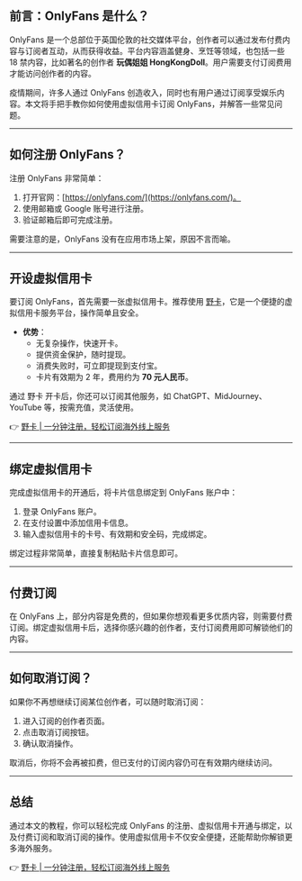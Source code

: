 ## 前言：OnlyFans 是什么？

OnlyFans 是一个总部位于英国伦敦的社交媒体平台，创作者可以通过发布付费内容与订阅者互动，从而获得收益。平台内容涵盖健身、烹饪等领域，也包括一些 18 禁内容，比如著名的创作者 **玩偶姐姐 HongKongDoll**。用户需要支付订阅费用才能访问创作者的内容。

疫情期间，许多人通过 OnlyFans 创造收入，同时也有用户通过订阅享受娱乐内容。本文将手把手教你如何使用虚拟信用卡订阅 OnlyFans，并解答一些常见问题。

---

## 如何注册 OnlyFans？

注册 OnlyFans 非常简单：

1. 打开官网：[https://onlyfans.com/](https://onlyfans.com/)。
2. 使用邮箱或 Google 账号进行注册。
3. 验证邮箱后即可完成注册。

需要注意的是，OnlyFans 没有在应用市场上架，原因不言而喻。

---

## 开设虚拟信用卡

要订阅 OnlyFans，首先需要一张虚拟信用卡。推荐使用 [野卡](https://bit.ly/bewildcard)，它是一个便捷的虚拟信用卡服务平台，操作简单且安全。

- **优势**：
  - 无复杂操作，快速开卡。
  - 提供资金保护，随时提现。
  - 消费失败时，可立即提现到支付宝。
  - 卡片有效期为 2 年，费用约为 **70 元人民币**。

通过 野卡 开卡后，你还可以订阅其他服务，如 ChatGPT、MidJourney、YouTube 等，按需充值，灵活使用。

👉 [野卡 | 一分钟注册，轻松订阅海外线上服务](https://bit.ly/bewildcard)

---

## 绑定虚拟信用卡

完成虚拟信用卡的开通后，将卡片信息绑定到 OnlyFans 账户中：

1. 登录 OnlyFans 账户。
2. 在支付设置中添加信用卡信息。
3. 输入虚拟信用卡的卡号、有效期和安全码，完成绑定。

绑定过程非常简单，直接复制粘贴卡片信息即可。

---

## 付费订阅

在 OnlyFans 上，部分内容是免费的，但如果你想观看更多优质内容，则需要付费订阅。绑定虚拟信用卡后，选择你感兴趣的创作者，支付订阅费用即可解锁他们的内容。

---

## 如何取消订阅？

如果你不再想继续订阅某位创作者，可以随时取消订阅：

1. 进入订阅的创作者页面。
2. 点击取消订阅按钮。
3. 确认取消操作。

取消后，你将不会再被扣费，但已支付的订阅内容仍可在有效期内继续访问。

---

## 总结

通过本文的教程，你可以轻松完成 OnlyFans 的注册、虚拟信用卡开通与绑定，以及付费订阅和取消订阅的操作。使用虚拟信用卡不仅安全便捷，还能帮助你解锁更多海外服务。

👉 [野卡 | 一分钟注册，轻松订阅海外线上服务](https://bit.ly/bewildcard)